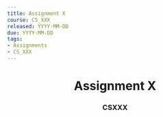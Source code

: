 ```yaml
---
title: Assignment X
course: CS_XXX
released: YYYY-MM-DD
due: YYYY-MM-DD
tags:
- Assignments
- CS_XXX
---
```

<center><h1>Assignment X</h1></center>
<center><h3>CSXXX</h3></center>
